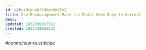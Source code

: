 ```yaml
---
id: a26vz9tqn4kl3dkov9m07v2
title: Use Encouragement Make the Fault Seem Easy to Correct
desc: ''
updated: 1652338067562
created: 1652338062231
---
```


#comm.how-to.criticize
